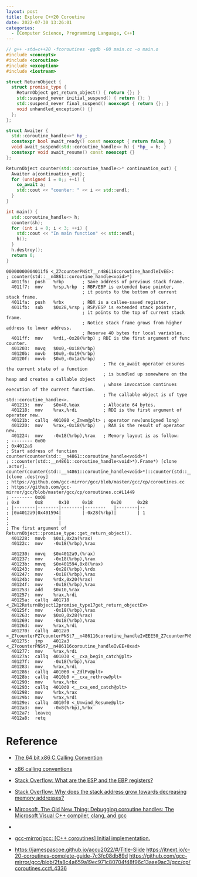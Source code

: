 ```yaml
---
layout: post
title: Explore C++20 Coroutine
date: 2022-07-30 13:26:01
categories:
  - [Computer Science, Programming Language, C++]
---
```


```cpp
// g++ -std=c++20 -fcoroutines -ggdb -O0 main.cc -o main.o
#include <concepts>
#include <coroutine>
#include <exception>
#include <iostream>

struct ReturnObject {
  struct promise_type {
    ReturnObject get_return_object() { return {}; }
    std::suspend_never initial_suspend() { return {}; }
    std::suspend_never final_suspend() noexcept { return {}; }
    void unhandled_exception() {}
  };
};

struct Awaiter {
  std::coroutine_handle<>* hp_;
  constexpr bool await_ready() const noexcept { return false; }
  void await_suspend(std::coroutine_handle<> h) { *hp_ = h; }
  constexpr void await_resume() const noexcept {}
};

ReturnObject counter(std::coroutine_handle<>* continuation_out) {
  Awaiter a{continuation_out};
  for (unsigned i = 0;; ++i) {
    co_await a;
    std::cout << "counter: " << i << std::endl;
  }
}

int main() {
  std::coroutine_handle<> h;
  counter(&h);
  for (int i = 0; i < 3; ++i) {
    std::cout << "In main function" << std::endl;
    h();
  }
  h.destroy();
  return 0;
}
```

```assembly
00000000004011f6 <_Z7counterPNSt7__n486116coroutine_handleIvEE>:
; counter(std::__n4861::coroutine_handle<void>*)
  4011f6:  push   %rbp       ; Save address of previous stack frame.
  4011f7:  mov    %rsp,%rbp  ; RBP/EBP is extended base pointer,
                             ; it points to the bottom of current stack frame.
  4011fa:  push   %rbx       ; RBX is a callee-saved register.
  4011fb:  sub    $0x28,%rsp ; RSP/ESP is extended stack pointer,
                             ; it points to the top of current stack frame.
                             ; Notice stack frame grows from higher address to lower address.
                             ; Reserve 40 bytes for local variables.
  4011ff:  mov    %rdi,-0x28(%rbp) ; RDI is the first argument of func counter.
  401203:  movq   $0x0,-0x18(%rbp)
  40120b:  movb   $0x0,-0x19(%rbp)
  40120f:  movb   $0x0,-0x1a(%rbp)
                                     ; The co_await operator ensures the current state of a function
                                     ; is bundled up somewhere on the heap and creates a callable object
                                     ; whose invocation continues execution of the current function.
                                     ; The callable object is of type std::coroutine_handle<>.
  401213:  mov    $0x40,%eax         ; Allocate 64 bytes.
  401218:  mov    %rax,%rdi          ; RDI is the first argument of operator new.
  40121b:  callq  401080 <_Znwm@plt> ; operator new(unsigned long)
  401220:  mov    %rax,-0x18(%rbp)   ; RAX is the result of operator new.
  401224:  mov    -0x18(%rbp),%rax   ; Memory layout is as follow:
; -------- 0x00
; 0x4012a9
; Start address of function counter(counter(std::__n4861::coroutine_handle<void>*)
; ::counter(std::__n4861::coroutine_handle<void>*).Frame*) [clone .actor].
counter(counter(std::__n4861::coroutine_handle<void>*)::counter(std::__n4861::coroutine_handle<void>*).Frame*) [clone .destroy]
; https://github.com/gcc-mirror/gcc/blob/master/gcc/cp/coroutines.cc
; https://github.com/gcc-mirror/gcc/blob/master/gcc/cp/coroutines.cc#L1449
; -------- 0x08
; 0x0      0x8      0x10     0x18       0x20      0x28
; |--------|--------|--------|--------   |--------|--
; |0x4012a9|0x401594|        |-0x28(%rbp)|        | 1
;                   |
;                   |
; The first argument of ReturnObject::promise_type::get_return_object().
  401228:  movb   $0x1,0x2a(%rax)
  40122c:  mov    -0x18(%rbp),%rax

  401230:  movq   $0x4012a9,(%rax)
  401237:  mov    -0x18(%rbp),%rax
  40123b:  movq   $0x401594,0x8(%rax)
  401243:  mov    -0x28(%rbp),%rdx
  401247:  mov    -0x18(%rbp),%rax
  40124b:  mov    %rdx,0x20(%rax)
  40124f:  mov    -0x18(%rbp),%rax
  401253:  add    $0x10,%rax
  401257:  mov    %rax,%rdi
  40125a:  callq  401718 <_ZN12ReturnObject12promise_type17get_return_objectEv>
  40125f:  mov    -0x18(%rbp),%rax
  401263:  movw   $0x0,0x28(%rax)
  401269:  mov    -0x18(%rbp),%rax
  40126d:  mov    %rax,%rdi
  401270:  callq  4012a9 <_Z7counterPZ7counterPNSt7__n486116coroutine_handleIvEEE50_Z7counterPNSt7__n486116coroutine_handleIvEE.Frame.actor>
  401275:  jmp    4012a3 <_Z7counterPNSt7__n486116coroutine_handleIvEE+0xad>
  401277:  mov    %rax,%rdi
  40127a:  callq  401030 <__cxa_begin_catch@plt>
  40127f:  mov    -0x18(%rbp),%rax
  401283:  mov    %rax,%rdi
  401286:  callq  401060 <_ZdlPv@plt>
  40128b:  callq  4010b0 <__cxa_rethrow@plt>
  401290:  mov    %rax,%rbx
  401293:  callq  4010d0 <__cxa_end_catch@plt>
  401298:  mov    %rbx,%rax
  40129b:  mov    %rax,%rdi
  40129e:  callq  4010f0 <_Unwind_Resume@plt>
  4012a3:  mov    -0x8(%rbp),%rbx
  4012a7:  leaveq
  4012a8:  retq
```

# Reference

+ [The 64 bit x86 C Calling Convention](https://aaronbloomfield.github.io/pdr/book/x86-64bit-ccc-chapter.pdf)
+ [x86 calling conventions](https://libdl.so/articles/x86_calling_conventions.html)
+ [Stack Overflow: What are the ESP and the EBP registers?](https://stackoverflow.com/questions/21718397/what-are-the-esp-and-the-ebp-registers)
+ [Stack Overflow: Why does the stack address grow towards decreasing memory addresses?](https://stackoverflow.com/questions/4560720/why-does-the-stack-address-grow-towards-decreasing-memory-addresses)

+ [Mircosoft, The Old New Thing: Debugging coroutine handles: The Microsoft Visual C++ compiler, clang, and gcc](https://devblogs.microsoft.com/oldnewthing/20211007-00/?p=105777)
+
+ [gcc-mirror/gcc: \[C++ coroutines\] Initial implementation.](https://github.com/gcc-mirror/gcc/commit/49789fd08378e3ff7a6efd7c4f72b72654259b89)
+ [](https://github.com/gcc-mirror/gcc/blob/49789fd08378e3ff7a6efd7c4f72b72654259b89/gcc/cp/coroutines.cc#L2847)
https://jamespascoe.github.io/accu2022/#/Title-Slide
https://itnext.io/c-20-coroutines-complete-guide-7c3fc08db89d
https://github.com/gcc-mirror/gcc/blob/2fa8c4a659a19ec971c80704f48f96c13aae9ac3/gcc/cp/coroutines.cc#L4336
